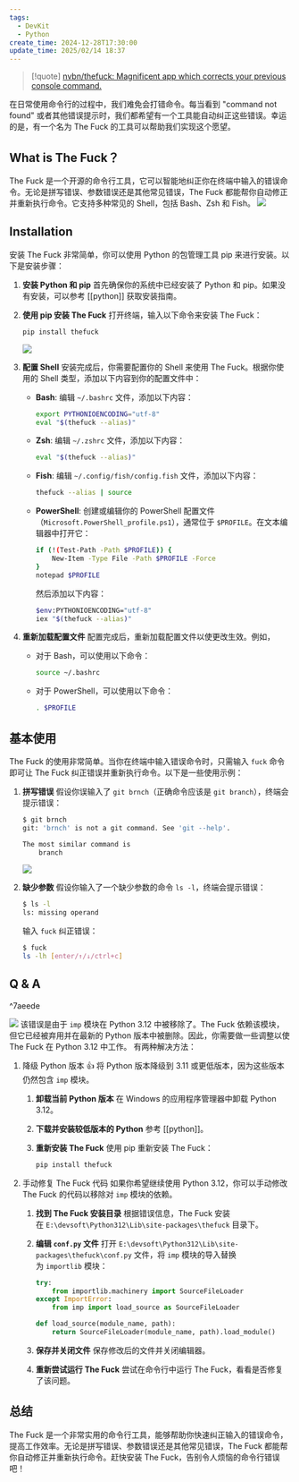 ```yaml
---
tags:
  - DevKit
  - Python
create_time: 2024-12-28T17:30:00
update_time: 2025/02/14 18:37
---
```


> [!quote]
> [nvbn/thefuck: Magnificent app which corrects your previous console command.](https://github.com/nvbn/thefuck)

在日常使用命令行的过程中，我们难免会打错命令。每当看到 "command not found" 或者其他错误提示时，我们都希望有一个工具能自动纠正这些错误。幸运的是，有一个名为 The Fuck 的工具可以帮助我们实现这个愿望。

## What is The Fuck？

The Fuck 是一个开源的命令行工具，它可以智能地纠正你在终端中输入的错误命令。无论是拼写错误、参数错误还是其他常见错误，The Fuck 都能帮你自动修正并重新执行命令。它支持多种常见的 Shell，包括 Bash、Zsh 和 Fish。
![](https://cdn.jsdelivr.net/gh/xihuanxiaorang/img2/202412201836531.gif)

## Installation

安装 The Fuck 非常简单，你可以使用 Python 的包管理工具 pip 来进行安装。以下是安装步骤：

1. **安装 Python 和 pip**
   首先确保你的系统中已经安装了 Python 和 pip。如果没有安装，可以参考 [[python]] 获取安装指南。
2. **使用 pip 安装 The Fuck**
   打开终端，输入以下命令来安装 The Fuck：

	```bash
	pip install thefuck
	```

	![](https://cdn.jsdelivr.net/gh/xihuanxiaorang/img2/202412201822554.png)
3. **配置 Shell**
   安装完成后，你需要配置你的 Shell 来使用 The Fuck。根据你使用的 Shell 类型，添加以下内容到你的配置文件中：
   - **Bash**: 编辑 `~/.bashrc` 文件，添加以下内容：

		```bash
		export PYTHONIOENCODING="utf-8"
		eval "$(thefuck --alias)"
		```

   - **Zsh**: 编辑 `~/.zshrc` 文件，添加以下内容：

		```bash
		eval "$(thefuck --alias)"
		```

   - **Fish**: 编辑 `~/.config/fish/config.fish` 文件，添加以下内容：

		```bash
		thefuck --alias | source 
		```

   - **PowerShell**: 创建或编辑你的 PowerShell 配置文件（`Microsoft.PowerShell_profile.ps1`），通常位于 `$PROFILE`。在文本编辑器中打开它：

		```bash
		if (!(Test-Path -Path $PROFILE)) {
		    New-Item -Type File -Path $PROFILE -Force
		}
		notepad $PROFILE
		```

		然后添加以下内容：

		```bash
		$env:PYTHONIOENCODING="utf-8"
		iex "$(thefuck --alias)"
		```

4. **重新加载配置文件**
   配置完成后，重新加载配置文件以使更改生效。例如，
   - 对于 Bash，可以使用以下命令：

		```bash
		source ~/.bashrc
		```

   - 对于 PowerShell，可以使用以下命令：

		```bash
		. $PROFILE
		```

## 基本使用

The Fuck 的使用非常简单。当你在终端中输入错误命令时，只需输入 `fuck` 命令即可让 The Fuck 纠正错误并重新执行命令。以下是一些使用示例：
1. **拼写错误**
   假设你误输入了 `git brnch`（正确命令应该是 `git branch`），终端会提示错误：

	```bash
	$ git brnch
	git: 'brnch' is not a git command. See 'git --help'.
	
	The most similar command is
	    branch
	```

	![](https://cdn.jsdelivr.net/gh/xihuanxiaorang/img2/202412202254920.png)

2. **缺少参数**
   假设你输入了一个缺少参数的命令 `ls -l`，终端会提示错误：

	```bash
	$ ls -l
	ls: missing operand
	```

	输入 `fuck` 纠正错误：

	```bash
	$ fuck
	ls -lh [enter/↑/↓/ctrl+c]
	```

## Q & A

^7aeede

![](https://cdn.jsdelivr.net/gh/xihuanxiaorang/img2/202412201900200.png)
该错误是由于 `imp` 模块在 Python 3.12 中被移除了。The Fuck 依赖该模块，但它已经被弃用并在最新的 Python 版本中被删除。因此，你需要做一些调整以使 The Fuck 在 Python 3.12 中工作。
有两种解决方法：
1. 降级 Python 版本 👍
   将 Python 版本降级到 3.11 或更低版本，因为这些版本仍然包含 `imp` 模块。
	1. **卸载当前 Python 版本**
	    在 Windows 的应用程序管理器中卸载 Python 3.12。
	2. **下载并安装较低版本的 Python**
	    参考 [[python]]。
	3. **重新安装 The Fuck**
	    使用 pip 重新安装 The Fuck：

		```bash
		pip install thefuck
		```

2. 手动修复 The Fuck 代码
   如果你希望继续使用 Python 3.12，你可以手动修改 The Fuck 的代码以移除对 `imp` 模块的依赖。
   1. **找到 The Fuck 安装目录**
      根据错误信息，The Fuck 安装在 `E:\devsoft\Python312\Lib\site-packages\thefuck` 目录下。
   2. **编辑 `conf.py` 文件**
      打开 `E:\devsoft\Python312\Lib\site-packages\thefuck\conf.py` 文件，将 `imp` 模块的导入替换为 `importlib` 模块：

		```Python
		try:
		    from importlib.machinery import SourceFileLoader
		except ImportError:
		    from imp import load_source as SourceFileLoader
		
		def load_source(module_name, path):
		    return SourceFileLoader(module_name, path).load_module()
		```

   3. **保存并关闭文件**
      保存修改后的文件并关闭编辑器。
   4. **重新尝试运行 The Fuck**
      尝试在命令行中运行 The Fuck，看看是否修复了该问题。

## 总结

The Fuck 是一个非常实用的命令行工具，能够帮助你快速纠正输入的错误命令，提高工作效率。无论是拼写错误、参数错误还是其他常见错误，The Fuck 都能帮你自动修正并重新执行命令。赶快安装 The Fuck，告别令人烦恼的命令行错误吧！
